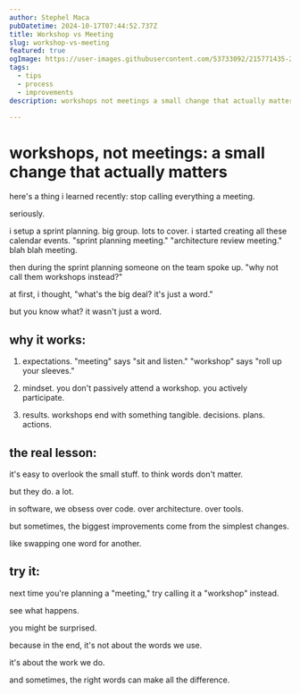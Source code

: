 ```yaml
---
author: Stephel Maca
pubDatetime: 2024-10-17T07:44:52.737Z
title: Workshop vs Meeting
slug: workshop-vs-meeting
featured: true
ogImage: https://user-images.githubusercontent.com/53733092/215771435-25408246-2309-4f8b-a781-1f3d93bdf0ec.png
tags:
  - tips
  - process
  - improvements
description: workshops not meetings a small change that actually matters how a simple word swap can transform team dynamics

---
```


# workshops, not meetings: a small change that actually matters

here's a thing i learned recently: stop calling everything a meeting.

seriously.

i setup a sprint planning. big group. lots to cover. i started creating all these calendar events. "sprint planning meeting." "architecture review meeting." blah blah meeting.

then during the sprint planning someone on the team spoke up. "why not call them workshops instead?"

at first, i thought, "what's the big deal? it's just a word."

but you know what? it wasn't just a word.

## why it works:

1. expectations. "meeting" says "sit and listen." "workshop" says "roll up your sleeves."

2. mindset. you don't passively attend a workshop. you actively participate.

3. results. workshops end with something tangible. decisions. plans. actions.

## the real lesson:

it's easy to overlook the small stuff. to think words don't matter.

but they do. a lot.

in software, we obsess over code. over architecture. over tools.

but sometimes, the biggest improvements come from the simplest changes.

like swapping one word for another.

## try it:

next time you're planning a "meeting," try calling it a "workshop" instead.

see what happens.

you might be surprised.

because in the end, it's not about the words we use.

it's about the work we do.

and sometimes, the right words can make all the difference.